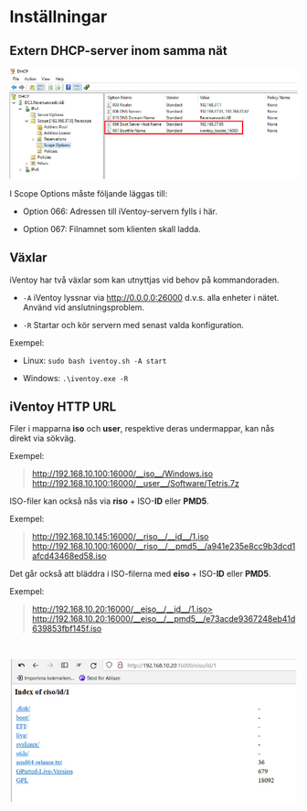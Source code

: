 # Inställningar

<!-- toc -->

## Extern DHCP-server inom samma nät

![Bild](./iventoy/dhcp.jpg)  

I Scope Options måste följande läggas till:  

- Option 066: Adressen till iVentoy-servern fylls i här.  

- Option 067: Filnamnet som klienten skall ladda.  

## Växlar  

iVentoy har två växlar som kan utnyttjas vid behov på kommandoraden.  

- `-A` iVentoy lyssnar via http://0.0.0.0:26000 d.v.s. alla enheter i nätet. Använd vid anslutningsproblem.  

- `-R` Startar och kör servern med senast valda konfiguration.

Exempel:

- Linux: `sudo bash iventoy.sh -A start`  

- Windows: `.\iventoy.exe -R`  

## iVentoy HTTP URL

Filer i mapparna __iso__ och __user__, respektive deras undermappar, kan nås direkt via sökväg.

Exempel:

> http://192.168.10.100:16000/__iso__/Windows.iso
> http://192.168.10.100:16000/__user__/Software/Tetris.7z  

ISO-filer kan också nås via __riso__ + ISO-__ID__ eller __PMD5__.

Exempel:

> http://192.168.10.145:16000/__riso__/__id__/1.iso
> http://192.168.10.100:16000/__riso__/__pmd5__/a941e235e8cc9b3dcd1afcd43468ed58.iso  

Det går också att bläddra i ISO-filerna med  __eiso__ + ISO-__ID__ eller __PMD5__.

Exempel:  

> http://192.168.10.20:16000/__eiso__/__id__/1.iso>
> http://192.168.10.20:16000/__eiso__/__pmd5__/e73acde9367248eb41d639853fbf145f.iso  

</br>  

<img src="./iventoy/eiso.jpg"
        width="500"
        height="250"
        style="display: block; margin: 0 auto" />  
